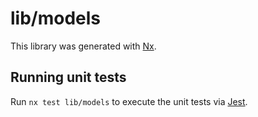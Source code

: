 # lib/models

This library was generated with [Nx](https://nx.dev).

## Running unit tests

Run `nx test lib/models` to execute the unit tests via [Jest](https://jestjs.io).
